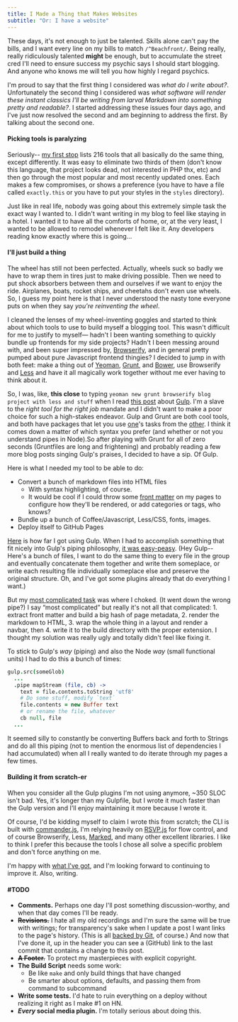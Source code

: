 ```yaml
---
title: I Made a Thing that Makes Websites
subtitle: "Or: I have a website"
---
```


These days, it's not enough to just be talented.  Skills alone can't pay the
bills, and I want every line on my bills to match `/^Beachfront/`.  Being
really, really ridiculously talented **might** be enough, but to accumulate
the street cred I'll need to ensure success my psychic says I should start
blogging.  And anyone who knows me will tell you how highly I regard psychics.

I'm proud to say that the first thing I considered was *what do I write about?*.
Unfortunately the second thing I considered was *what software will render these
instant classics I'll be writing from larval Markdown into something pretty and
readable?*.  I started addressing these issues four days ago, and I've just now
resolved the second and am beginning to address the first.  By talking about the
second one.

#### Picking tools is paralyzing
Seriously-- [my first stop](http://staticsitegenerators.net/) lists 216 tools
that all basically do the same thing, except differently.  It was easy to
eliminate two thirds of them (don't know this language, that project looks dead,
not interested in PHP thx, etc) and then go through the most popular and most
recently updated ones.  Each makes a few compromises, or shows a preference (you
have to have a file called `exactly.this` or you have to put your styles in the
`styles` directory).

Just like in real life, nobody was going about this extremely simple task the
exact way I wanted to.  I didn't want writing in my blog to feel like staying in
a hotel.  I wanted it to have all the comforts of home, or, at the very least, I
wanted to be allowed to remodel whenever I felt like it.  Any developers reading
know exactly where this is going...

#### I'll just build a thing
The wheel has still not been perfected.  Actually, wheels suck so badly we have
to wrap them in tires just to make driving possible.  Then we need to put shock
absorbers between them and ourselves if we want to enjoy the ride.  Airplanes,
boats, rocket ships, and cheetahs don't even use wheels.  So, I guess my point
here is that I never understood the nasty tone everyone puts on when they say
*you're reinventing the wheel*.

I cleaned the lenses of my wheel-inventing goggles and started to think about
which tools to use to build myself a blogging tool.  This wasn't difficult for
me to justify to myself— hadn't I been wanting something to quickly bundle up
frontends for my side projects?  Hadn't I been messing around with, and been
super impressed by, [Browserify](http://browserify.org/), and in general pretty
pumped about pure Javascript frontend thingies?  I decided to jump in with both
feet: make a thing out of [Yeoman](http://yeoman.io/), [Grunt](http://gruntjs.com/),
and [Bower](http://bower.io/), use Browserify and [Less](http://www.lesscss.org/)
and have it all magically work together without me ever having to think about it.

So, I was, like, **this close** to typing `yeoman new grunt browserify blog
project with less and stuff` when I read [this
post](http://blog.ponyfoo.com/2014/01/09/gulp-grunt-whatever) about
[Gulp](http://gulpjs.com/).  I'm a slave to the *right tool for the right job*
mandate and I didn't want to make a poor choice for such a high-stakes
endeavor.  Gulp and Grunt are both cool tools, and both have packages that let
you use [one](https://npmjs.org/package/gulp-grunt)'s tasks from the
[other](https://npmjs.org/package/grunt-gulp).  I think it comes down a matter
of which syntax you prefer (and whether or not you understand pipes in Node).So
after playing with Grunt for all of zero seconds (Gruntfiles are long and
frightening) and probably reading a few more blog posts singing Gulp's praises,
I decided to have a sip.  Of Gulp.

Here is what I needed my tool to be able to do:

* Convert a bunch of markdown files into HTML files
  * With syntax highlighting, of course.
  * It would be cool if I could throw some [front
    matter](http://jekyllrb.com/docs/frontmatter/) on my pages to configure how
    they'll be rendered, or add categories or tags, who knows?
* Bundle up a bunch of Coffee/Javascript, Less/CSS, fonts, images.
* Deploy itself to GitHub Pages

[Here](https://github.com/dashkb/gulp-site) is how far I got using Gulp.  When I
had to accomplish something that fit nicely into Gulp's piping philosophy, [it
was
easy-peasy](https://github.com/dashkb/gulp-site/blob/master/gulpfile.coffee#L76).
(Hey Gulp-- Here's a bunch of files, I want to do the same thing to every file in the group
and eventually concatenate them together and write them someplace, or
write each resulting file individually someplace else and preserve the original
structure.  Oh, and I've got some plugins already that do everything I want.)

But my [most complicated
task](https://github.com/dashkb/gulp-site/blob/master/gulpfile.coffee#L35) was where
I choked.  (It went down the wrong pipe?)  I say “most complicated” but really
it's not all that complicated: 1. extract front matter and build a big hash of
page metadata, 2. render the markdown to HTML, 3. wrap the whole thing in a
layout and render a navbar, then 4. write it to the build directory with the
proper extension.  I thought my solution was really ugly and totally didn't feel
like fixing it.

To stick to Gulp's *way* (piping) and also the Node *way* (small functional
units) I had to do this a bunch of times:

```coffeescript
gulp.src(someGlob)
  ...
  .pipe mapStream (file, cb) ->
    text = file.contents.toString 'utf8'
    # Do some stuff, modify `text`
    file.contents = new Buffer text
    # or rename the file, whatever
    cb null, file
  ...
```

It seemed silly to constantly be converting Buffers back and forth to Strings
and do all this piping (not to mention the enormous list of dependencies
I had accumulated) when all I really wanted to do iterate through my pages a few times.

#### Building it from scratch-er
When you consider all the Gulp plugins I'm not using anymore, ~350
SLOC isn't bad.  Yes, it's longer than my Gulpfile, but I wrote it much
faster than the Gulp version and I'll enjoy maintaining it more because
I wrote it.

Of course, I'd be kidding myself to claim I wrote this from scratch; the CLI is
built with [commander.js](https://github.com/visionmedia/commander.js), I'm
relying heavily on [RSVP.js](https://github.com/tildeio/rsvp.js) for flow
control, and of course Browserify, Less, [Marked](https://github.com/chjj/marked),
and many other excellent libraries.  I like to think I prefer this because the
tools I chose all solve a specific problem and don't force anything on me.

I'm happy with [what I've got](https://github.com/dashkb/fetool), and I'm looking forward to continuing to improve
it.  Also, writing.

#### #TODO

* **Comments.**  Perhaps one day I'll post something discussion-worthy, and when
  that day comes I'll be ready.
* ~~**Revisions.**~~ I hate all my old recordings and I'm sure the same will be
  true with writings; for transparency's sake when I update a post I want links
  to the page's history.  (This is all [backed by Git](https://github.com/dashkb/dashkb.github.io), of course.)
  And now that I've done it, up in the header you can see a (GitHub) link 
  to the last commit that contains a change to this post.
* ~~**A Footer.**~~ To protect my masterpieces with explicit copyright.
* **The Build Script** needs some work:
    * Be like `make` and only build things that have changed
    * Be smarter about options, defaults, and passing them from command to subcommand
* **Write some tests.** I'd hate to ruin everything on a deploy without realizing it right as I make #1 on HN.
* **_Every_ social media plugin.** I'm totally serious about doing this.
